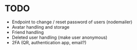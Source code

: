 # TODO

- Endpoint to change / reset password of users (nodemailer)
- Avatar handling and storage
- Friend handling
- Deleted user handling (make user anonymous)
- 2FA (QR, authentication app, email?)
